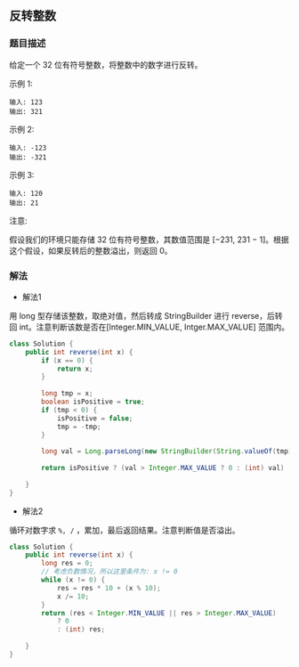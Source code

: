 ## 反转整数
### 题目描述

给定一个 32 位有符号整数，将整数中的数字进行反转。

示例 1:
```
输入: 123
输出: 321
```

 示例 2:
```
输入: -123
输出: -321
```

示例 3:
```
输入: 120
输出: 21
```

注意:

假设我们的环境只能存储 32 位有符号整数，其数值范围是 [−231,  231 − 1]。根据这个假设，如果反转后的整数溢出，则返回 0。

### 解法
- 解法1

用 long 型存储该整数，取绝对值，然后转成 StringBuilder 进行 reverse，后转回 int。注意判断该数是否在[Integer.MIN_VALUE, Intger.MAX_VALUE] 范围内。

```java
class Solution {
    public int reverse(int x) {
        if (x == 0) {
            return x;
        }
        
        long tmp = x;
        boolean isPositive = true;
        if (tmp < 0) {
            isPositive = false;
            tmp = -tmp;
        }
        
        long val = Long.parseLong(new StringBuilder(String.valueOf(tmp)).reverse().toString());
        
        return isPositive ? (val > Integer.MAX_VALUE ? 0 : (int) val) : (-val < Integer.MIN_VALUE ? 0 : (int) (-val)); 
        
    }
}
```

- 解法2

循环对数字求 `%, /` ，累加，最后返回结果。注意判断值是否溢出。
```java
class Solution {
    public int reverse(int x) {
        long res = 0;
        // 考虑负数情况，所以这里条件为: x != 0
        while (x != 0) {
            res = res * 10 + (x % 10);
            x /= 10;
        }
        return (res < Integer.MIN_VALUE || res > Integer.MAX_VALUE) 
            ? 0
            : (int) res;
            
    }
}
```